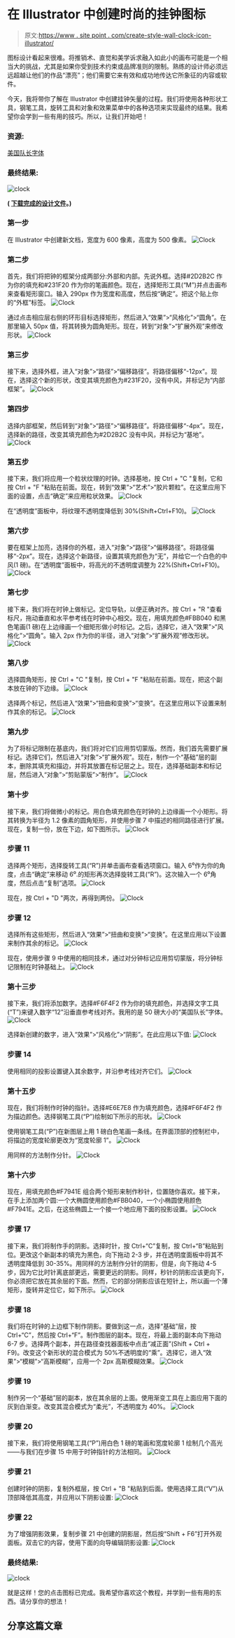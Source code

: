# 在 Illustrator 中创建时尚的挂钟图标

> 原文:[https://www . site point . com/create-style-wall-clock-icon-illustrator/](https://www.sitepoint.com/create-stylish-wall-clock-icon-illustrator/)

图标设计看起来很难。将推销术、直觉和美学诉求融入如此小的画布可能是一个相当大的挑战，尤其是如果你受到技术约束或品牌准则的限制。熟练的设计师必须远远超越让他们的作品“漂亮”；他们需要它来有效和成功地传达它所象征的内容或软件。

今天，我将带你了解在 Illustrator 中创建挂钟矢量的过程。我们将使用各种形状工具，钢笔工具，旋转工具和对象和效果菜单中的各种选项来实现最终的结果。我希望你会学到一些有用的技巧。所以，让我们开始吧！

### 资源:

[美国队长字体](http://www.dafont.com/american-captain.font)

### 最终结果:

![clock](../Images/558f14e90a38b14c3569ecedd8626f5f.png)

**( [下载完成的设计文件](https://www.dropbox.com/s/7tla4i5tuyeitf2/Clock.zip)。)**

### 第一步

在 Illustrator 中创建新文档，宽度为 600 像素，高度为 500 像素。
![Clock](../Images/392d52159b611cee7b306250183acca3.png)

### 第二步

首先，我们将把钟的框架分成两部分:外部和内部。先说外框。选择#2D2B2C 作为你的填充和#231F20 作为你的笔画颜色。现在，选择矩形工具(“M”)并点击画布来查看矩形窗口。输入 290px 作为宽度和高度，然后按“确定”。把这个贴上你的“外框”标签。
![Clock](../Images/db3bc199c93ea1a87859fd81062467c2.png)

通过点击相应层右侧的环形目标选择矩形，然后进入“效果”>“风格化”>“圆角”。在那里输入 50px 值，将其转换为圆角矩形。现在，转到“对象”>“扩展外观”来修改形状。
![Clock](../Images/abdcd0868dbef42e732a85f13359ebfb.png)

### 第三步

接下来，选择外框，进入“对象”>“路径”>“偏移路径”。将路径偏移“-12px”。现在，选择这个新的形状，改变其填充颜色为#231F20，没有中风，并标记为“内部框架”。
![Clock](../Images/344d7fbc98289fb18e1097053a51beb6.png)

### 第四步

选择内部框架，然后转到“对象”>“路径”>“偏移路径”。将路径偏移“-4px”。现在，选择新的路径，改变其填充颜色为#2D2B2C 没有中风，并标记为“基地”。
![Clock](../Images/ecf546b26c66e6b65e124b91117ccfc0.png)

### 第五步

接下来，我们将应用一个粒状纹理的时钟。选择基地，按 Ctrl + "C "复制，它和按 Ctrl + "F "粘贴在前面。现在，转到“效果”>“艺术”>“胶片颗粒”。在这里应用下面的设置，点击“确定”来应用粒状效果。
![Clock](../Images/3218467b7185aa371d6fe0314801f36b.png)

在“透明度”面板中，将纹理不透明度降低到 30%(Shift+Ctrl+F10)。
![Clock](../Images/c5a59628d8debd7b721a65bc1ceb4a23.png)

### 第六步

要在框架上加亮，选择你的外框，进入“对象”>“路径”>“偏移路径”。将路径偏移“-2px”。现在，选择这个新路径，设置其填充颜色为“无”，并给它一个白色的中风(1 磅)。在“透明度”面板中，将高光的不透明度调整为 22%(Shift+Ctrl+F10)。
![Clock](../Images/845653fbf1752fa23b5d0350a8590ec6.png)

### 第七步

接下来，我们将在时钟上做标记。定位导轨，以便正确对齐。按 Ctrl + "R "查看标尺，拖动垂直和水平参考线在时钟中心相交。现在，用填充颜色#FBB040 和黑色笔画(1 磅)在上边缘画一个细矩形做小时标记。之后，选择它，进入“效果”>“风格化”>“圆角”。输入 2px 作为你的半径，进入“对象”>“扩展外观”修改形状。
![Clock](../Images/2913765aadc64c5af227b5a036fcbacb.png)

### 第八步

选择圆角矩形，按 Ctrl + "C "复制，按 Ctrl + "F "粘贴在前面。现在，把这个副本放在钟的下边缘。
![Clock](../Images/32d06cbfd090f611892c5cc7dade675d.png)

选择两个标记，然后进入“效果”>“扭曲和变换”>“变换”。在这里应用以下设置来制作其余的标记。
![Clock](../Images/8a3a1350e6b1d17c7f54bfd62c39dcee.png)

### 第九步

为了将标记限制在基底内，我们将对它们应用剪切蒙版。然而，我们首先需要扩展标记。选择它们，然后进入“对象”>“扩展外观”。现在，制作一个“基础”层的副本，删除其填充和描边，并将其放置在标记层之上。现在，选择基础副本和标记层，然后进入“对象”>“剪贴蒙版”>“制作”。
![Clock](../Images/c1cbc61e35b3039460daffb5f37309a5.png)

### 第十步

接下来，我们将做微小的标记。用白色填充颜色在时钟的上边缘画一个小矩形。将其转换为半径为 1.2 像素的圆角矩形，并使用步骤 7 中描述的相同路径进行扩展。现在，复制一份，放在下边，如下图所示。
![Clock](../Images/afc6afe474ae033e14893ce99f2c7746.png)

### 步骤 11

选择两个矩形，选择旋转工具(“R”)并单击画布查看选项窗口。输入 6⁰作为你的角度，点击“确定”来移动 6⁰.的矩形再次选择旋转工具(“R”)。这次输入一个 6⁰角度，然后点击“复制”选项。
![Clock](../Images/90ee49587ef98583a8446c7bf8ce527f.png)

现在，按 Ctrl + "D "两次，再得到两份。
![Clock](../Images/0de08cabe8a978bcd98d0c9311fc5baf.png)

### 步骤 12

选择所有这些矩形，然后进入“效果”>“扭曲和变换”>“变换”。在这里应用以下设置来制作其余的标记。
![Clock](../Images/a00bdb289a30b29958e81f83626352ff.png)

现在，使用步骤 9 中使用的相同技术，通过对分钟标记应用剪切蒙版，将分钟标记限制在时钟基础上。
![Clock](../Images/b77e6437510b4059f588832637b7fd44.png)

### 第十三步

接下来，我们将添加数字。选择#F6F4F2 作为你的填充颜色，并选择文字工具(“T”)来键入数字“12”沿垂直参考线对齐。我用的是 50 磅大小的“美国队长”字体。
![Clock](../Images/8e38db1bc7d85d72601d12d2fd1db3ae.png)

选择新创建的数字，进入“效果”>“风格化”>“阴影”。在此应用以下值:
![Clock](../Images/5111ca3440e8cf0800b4898d345ef884.png)

### 步骤 14

使用相同的投影设置键入其余数字，并沿参考线对齐它们。
![Clock](../Images/f31e7667f1aa6d71fe20f20f5f1776ba.png)

### 第十五步

现在，我们将制作时钟的指针。选择#E6E7E8 作为填充颜色，选择#F6F4F2 作为描边颜色。选择钢笔工具(“P”)绘制如下所示的形状。
![Clock](../Images/f8c3bbc7f840984592fb67cec90250c4.png)

使用钢笔工具(“P”)在新图层上用 1 磅白色笔画一条线。在界面顶部的控制栏中，将描边的宽度轮廓更改为“宽度轮廓 1”。
![Clock](../Images/c1b24f5542d2c734d9175f65be6f6121.png)

用同样的方法制作分针。
![Clock](../Images/ec86400ae8e33cae38aa6ee24902623c.png)

### 第十六步

现在，用填充颜色#F7941E 组合两个矩形来制作秒针，位置随你喜欢。接下来，在手上添加两个圆:一个大椭圆使用颜色#FBB040，一个小椭圆使用颜色#F7941E。之后，在这些椭圆上一个接一个地应用下面的投影设置。
![Clock](../Images/8dc30c454e386cadafd05e20c7c29fa1.png)

### 步骤 17

接下来，我们将制作手的阴影。选择时针，按 Ctrl+“C”复制，按 Ctrl+“B”粘贴到位。更改这个新副本的填充为黑色，向下拖动 2-3 步，并在透明度面板中将其不透明度降低到 30-35%。用同样的方法制作分针的阴影，但是，向下拖动 4-5 步，因为它比时针离底部更远，需要更远的阴影。同样，秒针的阴影应该更向下，你必须把它放在其余层的下面。然而，它的部分阴影应该在短针上，所以画一个薄矩形，旋转并定位它，如下所示。
![Clock](../Images/75aff7c4db850195c9df22c99b3f482f.png)

### 步骤 18

我们将在时钟的上边框下制作阴影。要做到这一点，选择“基础”层，按 Ctrl+“C”，然后按 Ctrl+“F”。制作图层的副本。现在，将最上面的副本向下拖动 6-7 步。选择两个副本，并在路径查找器面板中点击“减正面”(Shift + Ctrl + F9)。改变这个新形状的混合模式为 50%不透明度的“乘”。选择它，进入“效果”>“模糊”>“高斯模糊”，应用一个 2px 高斯模糊效果。
![Clock](../Images/01ff4b263fb92eb73299eed9bcb5d3d3.png)

### 步骤 19

制作另一个“基础”层的副本，放在其余层的上面。使用渐变工具在上面应用下面的灰到白渐变。改变其混合模式为“柔光”，不透明度为 40%。
![Clock](../Images/a233a8c30fb5ac989f40295a6806ea42.png)

### 步骤 20

接下来，我们将使用钢笔工具(“P”)用白色 1 磅的笔画和宽度轮廓 1 绘制几个高光——与我们在步骤 15 中用于时钟指针的方法相同。
![Clock](../Images/1525b5d7a35fddd739c6890fc20ac9a1.png)

### 步骤 21

创建时钟的阴影，复制外框层，按 Ctrl + "B "粘贴到后面。使用选择工具(“V”)从顶部降低其高度，并应用以下阴影设置:
![Clock](../Images/710a547d22c1376ffddd523b23c5f405.png)

### 步骤 22

为了增强阴影效果，复制步骤 21 中创建的阴影层，然后按“Shift + F6”打开外观面板。双击它的内容，使用下面的向导编辑阴影设置:
![Clock](../Images/d73bca57715fced2016241b0d1ad1047.png)

### 最终结果:

![clock](../Images/558f14e90a38b14c3569ecedd8626f5f.png)

就是这样！您的点击图标已完成。我希望你喜欢这个教程，并学到一些有用的东西。请分享你的想法！

## 分享这篇文章
